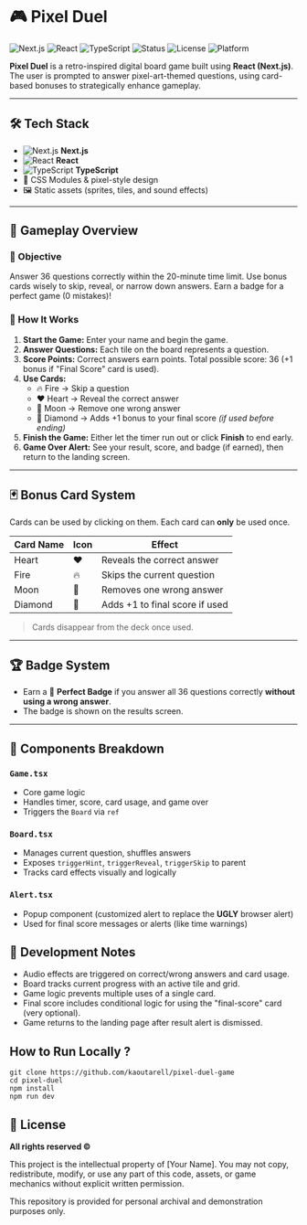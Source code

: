 # 🎮 Pixel Duel

![Next.js](https://img.shields.io/badge/Next.js-13.4-blue?logo=next.js)
![React](https://img.shields.io/badge/React-18-61DAFB?logo=react)
![TypeScript](https://img.shields.io/badge/TypeScript-4.x-3178C6?logo=typescript)
![Status](https://img.shields.io/badge/Status-In%20Development-yellow)
![License](https://img.shields.io/badge/License-All%20Rights%20Reserved-red)
![Platform](https://img.shields.io/badge/Platform-Web-222?logo=web)

**Pixel Duel** is a retro-inspired digital board game built using **React (Next.js)**. The user is prompted to answer pixel-art-themed questions, using card-based bonuses to strategically enhance gameplay.

---

## 🛠️ Tech Stack

- ![Next.js](https://img.shields.io/badge/Next.js-13.4-blue?logo=next.js) **Next.js**
- ![React](https://img.shields.io/badge/React-18-61DAFB?logo=react) **React**
- ![TypeScript](https://img.shields.io/badge/TypeScript-4.x-3178C6?logo=typescript) **TypeScript**
- 🎨 CSS Modules & pixel-style design
- 🖼️ Static assets (sprites, tiles, and sound effects)

---

## 🚀 Gameplay Overview

### 🎯 Objective

Answer 36 questions correctly within the 20-minute time limit. Use bonus cards wisely to skip, reveal, or narrow down answers. Earn a badge for a perfect game (0 mistakes)!

### 🧠 How It Works

1. **Start the Game:** Enter your name and begin the game.
2. **Answer Questions:** Each tile on the board represents a question.
3. **Score Points:** Correct answers earn points. Total possible score: 36 (+1 bonus if "Final Score" card is used).
4. **Use Cards:**
   - 🔥 Fire → Skip a question
   - ❤️ Heart → Reveal the correct answer
   - 🌙 Moon → Remove one wrong answer
   - 💎 Diamond → Adds +1 bonus to your final score _(if used before ending)_
5. **Finish the Game:** Either let the timer run out or click **Finish** to end early.
6. **Game Over Alert:** See your result, score, and badge (if earned), then return to the landing screen.

---

## 🃏 Bonus Card System

Cards can be used by clicking on them. Each card can **only** be used once.

| Card Name | Icon | Effect                         |
| --------- | ---- | ------------------------------ |
| Heart     | ❤️   | Reveals the correct answer     |
| Fire      | 🔥   | Skips the current question     |
| Moon      | 🌙   | Removes one wrong answer       |
| Diamond   | 💎   | Adds +1 to final score if used |

> Cards disappear from the deck once used.

---

## 🏆 Badge System

- Earn a 🏅 **Perfect Badge** if you answer all 36 questions correctly **without using a wrong answer**.
- The badge is shown on the results screen.

---

## 🧩 Components Breakdown

### `Game.tsx`

- Core game logic
- Handles timer, score, card usage, and game over
- Triggers the `Board` via `ref`

### `Board.tsx`

- Manages current question, shuffles answers
- Exposes `triggerHint`, `triggerReveal`, `triggerSkip` to parent
- Tracks card effects visually and logically

### `Alert.tsx`

- Popup component (customized alert to replace the **UGLY** browser alert)
- Used for final score messages or alerts (like time warnings)

## 🧪 Development Notes

- Audio effects are triggered on correct/wrong answers and card usage.
- Board tracks current progress with an active tile and grid.
- Game logic prevents multiple uses of a single card.
- Final score includes conditional logic for using the "final-score" card (very optional).
- Game returns to the landing page after result alert is dismissed.

## How to Run Locally ?

```
git clone https://github.com/kaoutarell/pixel-duel-game
cd pixel-duel
npm install
npm run dev
```

## 📜 License

**All rights reserved ©**

This project is the intellectual property of [Your Name].
You may not copy, redistribute, modify, or use any part of this code, assets, or game mechanics without explicit written permission.

This repository is provided for personal archival and demonstration purposes only.
